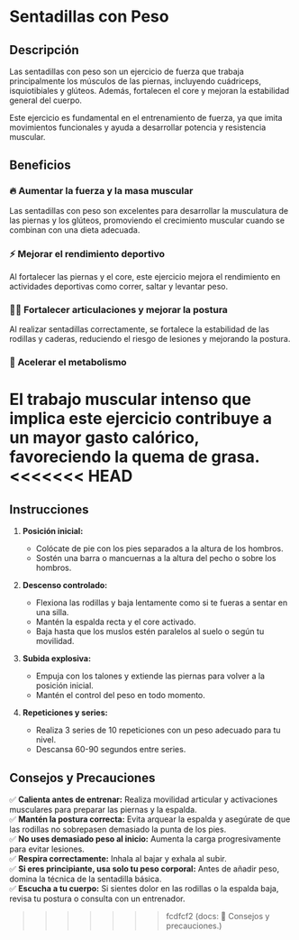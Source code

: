 # Sentadillas con Peso
## Descripción
Las sentadillas con peso son un ejercicio de fuerza que trabaja principalmente los músculos de las piernas, incluyendo cuádriceps, isquiotibiales y glúteos. Además, fortalecen el core y mejoran la estabilidad general del cuerpo.

Este ejercicio es fundamental en el entrenamiento de fuerza, ya que imita movimientos funcionales y ayuda a desarrollar potencia y resistencia muscular.

## Beneficios
### 🔥 Aumentar la fuerza y la masa muscular  
Las sentadillas con peso son excelentes para desarrollar la musculatura de las piernas y los glúteos, promoviendo el crecimiento muscular cuando se combinan con una dieta adecuada.

### ⚡ Mejorar el rendimiento deportivo  
Al fortalecer las piernas y el core, este ejercicio mejora el rendimiento en actividades deportivas como correr, saltar y levantar peso.

### 🏋️‍♂️ Fortalecer articulaciones y mejorar la postura  
Al realizar sentadillas correctamente, se fortalece la estabilidad de las rodillas y caderas, reduciendo el riesgo de lesiones y mejorando la postura.

### 🔄 Acelerar el metabolismo  
El trabajo muscular intenso que implica este ejercicio contribuye a un mayor gasto calórico, favoreciendo la quema de grasa.
<<<<<<< HEAD
=======
## Instrucciones
1. **Posición inicial:**  
   - Colócate de pie con los pies separados a la altura de los hombros.  
   - Sostén una barra o mancuernas a la altura del pecho o sobre los hombros.

2. **Descenso controlado:**  
   - Flexiona las rodillas y baja lentamente como si te fueras a sentar en una silla.  
   - Mantén la espalda recta y el core activado.  
   - Baja hasta que los muslos estén paralelos al suelo o según tu movilidad.

3. **Subida explosiva:**  
   - Empuja con los talones y extiende las piernas para volver a la posición inicial.  
   - Mantén el control del peso en todo momento.  

4. **Repeticiones y series:**  
   - Realiza 3 series de 10 repeticiones con un peso adecuado para tu nivel.  
   - Descansa 60-90 segundos entre series.

## Consejos y Precauciones
✅ **Calienta antes de entrenar:** Realiza movilidad articular y activaciones musculares para preparar las piernas y la espalda.  
✅ **Mantén la postura correcta:** Evita arquear la espalda y asegúrate de que las rodillas no sobrepasen demasiado la punta de los pies.  
✅ **No uses demasiado peso al inicio:** Aumenta la carga progresivamente para evitar lesiones.  
✅ **Respira correctamente:** Inhala al bajar y exhala al subir.  
✅ **Si eres principiante, usa solo tu peso corporal:** Antes de añadir peso, domina la técnica de la sentadilla básica.  
✅ **Escucha a tu cuerpo:** Si sientes dolor en las rodillas o la espalda baja, revisa tu postura o consulta con un entrenador.  
>>>>>>> fcdfcf2 (docs: 📝 Consejos y precauciones.)
